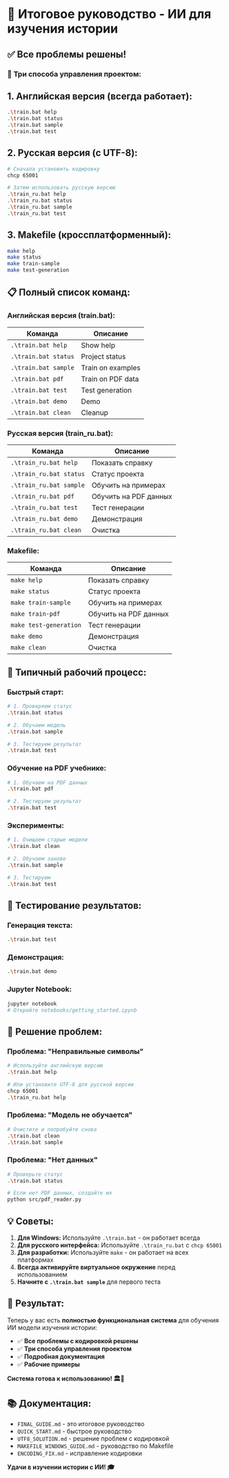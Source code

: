 # 🎉 Итоговое руководство - ИИ для изучения истории

## ✅ **Все проблемы решены!**

### 🚀 **Три способа управления проектом:**

## 1. **Английская версия (всегда работает):**
```bash
.\train.bat help
.\train.bat status
.\train.bat sample
.\train.bat test
```

## 2. **Русская версия (с UTF-8):**
```bash
# Сначала установить кодировку
chcp 65001

# Затем использовать русскую версию
.\train_ru.bat help
.\train_ru.bat status
.\train_ru.bat sample
.\train_ru.bat test
```

## 3. **Makefile (кроссплатформенный):**
```bash
make help
make status
make train-sample
make test-generation
```

## 📋 **Полный список команд:**

### **Английская версия (train.bat):**
| Команда | Описание |
|---------|----------|
| `.\train.bat help` | Show help |
| `.\train.bat status` | Project status |
| `.\train.bat sample` | Train on examples |
| `.\train.bat pdf` | Train on PDF data |
| `.\train.bat test` | Test generation |
| `.\train.bat demo` | Demo |
| `.\train.bat clean` | Cleanup |

### **Русская версия (train_ru.bat):**
| Команда | Описание |
|---------|----------|
| `.\train_ru.bat help` | Показать справку |
| `.\train_ru.bat status` | Статус проекта |
| `.\train_ru.bat sample` | Обучить на примерах |
| `.\train_ru.bat pdf` | Обучить на PDF данных |
| `.\train_ru.bat test` | Тест генерации |
| `.\train_ru.bat demo` | Демонстрация |
| `.\train_ru.bat clean` | Очистка |

### **Makefile:**
| Команда | Описание |
|---------|----------|
| `make help` | Показать справку |
| `make status` | Статус проекта |
| `make train-sample` | Обучить на примерах |
| `make train-pdf` | Обучить на PDF данных |
| `make test-generation` | Тест генерации |
| `make demo` | Демонстрация |
| `make clean` | Очистка |

## 🎯 **Типичный рабочий процесс:**

### **Быстрый старт:**
```bash
# 1. Проверяем статус
.\train.bat status

# 2. Обучаем модель
.\train.bat sample

# 3. Тестируем результат
.\train.bat test
```

### **Обучение на PDF учебнике:**
```bash
# 1. Обучаем на PDF данных
.\train.bat pdf

# 2. Тестируем результат
.\train.bat test
```

### **Эксперименты:**
```bash
# 1. Очищаем старые модели
.\train.bat clean

# 2. Обучаем заново
.\train.bat sample

# 3. Тестируем
.\train.bat test
```

## 🧪 **Тестирование результатов:**

### **Генерация текста:**
```bash
.\train.bat test
```

### **Демонстрация:**
```bash
.\train.bat demo
```

### **Jupyter Notebook:**
```bash
jupyter notebook
# Откройте notebooks/getting_started.ipynb
```

## 🔧 **Решение проблем:**

### **Проблема: "Неправильные символы"**
```bash
# Используйте английскую версию
.\train.bat help

# Или установите UTF-8 для русской версии
chcp 65001
.\train_ru.bat help
```

### **Проблема: "Модель не обучается"**
```bash
# Очистите и попробуйте снова
.\train.bat clean
.\train.bat sample
```

### **Проблема: "Нет данных"**
```bash
# Проверьте статус
.\train.bat status

# Если нет PDF данных, создайте их
python src/pdf_reader.py
```

## 💡 **Советы:**

1. **Для Windows:** Используйте `.\train.bat` - он работает всегда
2. **Для русского интерфейса:** Используйте `.\train_ru.bat` с `chcp 65001`
3. **Для разработки:** Используйте `make` - он работает на всех платформах
4. **Всегда активируйте виртуальное окружение** перед использованием
5. **Начните с `.\train.bat sample`** для первого теста

## 🎉 **Результат:**

Теперь у вас есть **полностью функциональная система** для обучения ИИ модели изучения истории:

- ✅ **Все проблемы с кодировкой решены**
- ✅ **Три способа управления проектом**
- ✅ **Подробная документация**
- ✅ **Рабочие примеры**

**Система готова к использованию! 🏛️🤖**

## 📚 **Документация:**

- `FINAL_GUIDE.md` - это итоговое руководство
- `QUICK_START.md` - быстрое руководство
- `UTF8_SOLUTION.md` - решение проблем с кодировкой
- `MAKEFILE_WINDOWS_GUIDE.md` - руководство по Makefile
- `ENCODING_FIX.md` - исправление кодировки

**Удачи в изучении истории с ИИ! 🎓**

